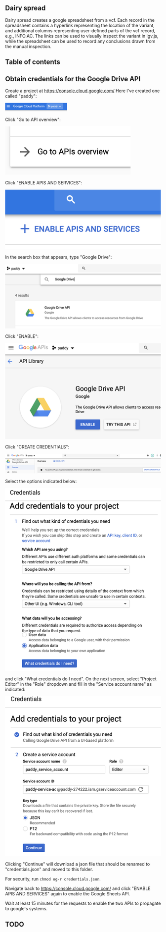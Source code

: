 ## Dairy spread 

Dairy spread creates a google spreadsheet from a vcf. 
Each record in the spreadsheet contains a hyperlink representing the location of the variant, 
and additional columns representing user-defined parts of the vcf record, e.g., INFO.AC. 
The links can be used to visually inspect the variant in igv.js,
while the spreadsheet can be used to record any conclusions drawn from the manual inspection. 

## Table of contents 

## Obtain credentials for the Google Drive API 

Create a project at https://console.cloud.google.com/ Here I've created one called "paddy": 

<img width="200" src="images/1.png">

Click "Go to API overview": 

<img src="images/2.png">

Click "ENABLE APIS AND SERVICES": 

<img src="images/3.png">

In the search box that appears, type "Google Drive": 

<img src="images/4.png">

Click "ENABLE": 

<img src="images/5.png">

Click "CREATE CREDENTIALS": 

<img src="images/6.png">

Select the options indicated below: 

<img src="images/7.png">

and click "What credentials do I need". On the next screen, select "Project Editor" in the "Role" dropdown
and fill in the "Service account name" as indicated: 

<img src="images/8.png">

Clicking "Continue" will download a json file that should be renamed to "credentials.json" and moved to this folder. 

For security, run `chmod og-r credentials.json`. 

Navigate back to https://console.cloud.google.com/ and click "ENABLE APIS AND SERVICES" again to enable the Google Sheets API. 

Wait at least 15 minutes for the requests to enable the two APIs to propagate to google's systems. 


## TODO 




